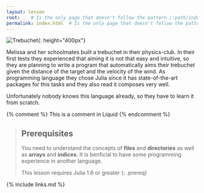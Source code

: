 ```yaml
---
layout: lesson
root: .  # Is the only page that doesn't follow the pattern /:path/index.html
permalink: index.html  # Is the only page that doesn't follow the pattern /:path/index.html
---
```

![Trebuchet](https://upload.wikimedia.org/wikipedia/commons/e/ee/Trebuchet_Scheme.svg){: height="400px"}

Melissa and her schoolmates built a trebuchet in their physics-club.
In their first tests they experienced that aiming it is not that easy and intuitive, so they are planning to write a program that automatically aims their trebuchet given the distance of the target and the velocity of the wind.
As programming language they chose Julia since it has state-of-the-art packages for this tasks and they also read it composes very well.

Unfortunately nobody knows this language already, so they have to learn it from scratch.

<!-- this is an html comment -->

{% comment %} This is a comment in Liquid {% endcomment %}

> ## Prerequisites
>
> You need to understand the concepts of **files** and **directories** as well as **arrays** and **indices**.
> It is benficial to have some programming experience in another language.
>
> This lesson requires Julia 1.6 or greater
{: .prereq}

{% include links.md %}
